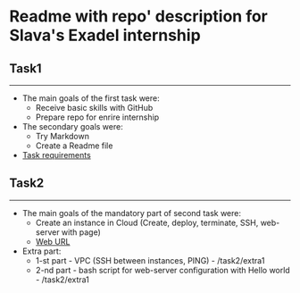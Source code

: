 # Readme with repo' description for Slava's Exadel internship

## Task1

----

+ The main goals of the first task were:
  + Receive basic skills with GitHub
  + Prepare repo for enrire internship
+ The secondary goals were:  
  + Try Markdown
  + Create a Readme file
+ [Task requirements](https://docs.google.com/document/d/1tPQFlytPVU2NDVwiJFa-Q2NutAOmHpGAyHE8nVR9AQs/edit "Task 1")

## Task2

----

+ The main goals of the mandatory part of second task were:
  + Create an instance in Cloud (Create, deploy, terminate, SSH, web-server with page)
  + [Web URL](http://3.15.153.210/ "Task 2")
+ Extra part:
  + 1-st part - VPC (SSH between instances, PING) - /task2/extra1
  + 2-nd part - bash script for web-server configuration with Hello world - /task2/extra1
  
